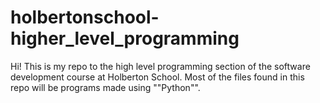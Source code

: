 # holbertonschool-higher_level_programming
Hi! This is my repo to the high level programming section of the software development course at Holberton School. Most of the files found in this repo will be programs made using ""Python"".

